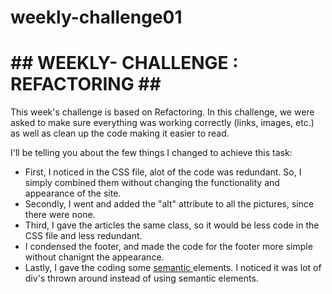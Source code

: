 # weekly-challenge01

<html>
<h1> ## WEEKLY- CHALLENGE : REFACTORING ## </h1>
<body>
<p> This week's challenge is based on Refactoring. In this challenge, we were asked to make sure everything was working correctly (links, images, etc.) as well as clean up the code making it easier to read. </p>
 <p> I'll be telling you about the few things I changed to achieve this task: </p>
<ul>
<li> First, I noticed in the CSS file, alot of the code was redundant. So, I simply combined them without changing the functionality and appearance of the site. </li>
<li> Secondly, I went and added the "alt" attribute to all the pictures, since there were none. </li>
<li> Third, I gave the articles the same class, so it would be less code in the CSS file and less redundant. </li>
<li>  I condensed the footer, and made the code for the footer more simple without chanignt the appearance. </li>
 <li> Lastly, I gave the coding some <u> semantic </u> elements. I noticed it was lot of div's thrown around instead of using semantic elements.
</ul>
</body>
</html>
